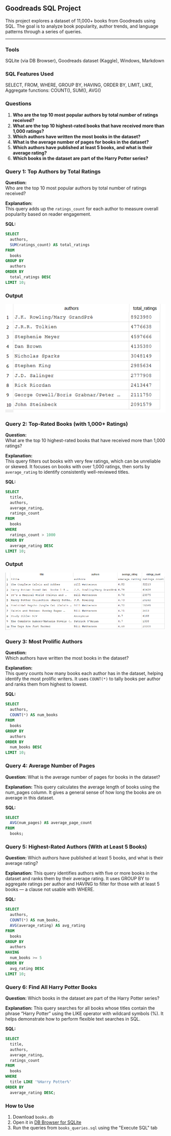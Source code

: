 ## Goodreads SQL Project

This project explores a dataset of 11,000+ books from Goodreads using SQL. The goal is to analyze book popularity, author trends, and language patterns through a series of queries.

---

### Tools
SQLite (via DB Browser), Goodreads dataset (Kaggle), Windows, Markdown

### SQL Features Used
SELECT, FROM, WHERE, GROUP BY, HAVING, ORDER BY, LIMIT, LIKE,
Aggregate functions: COUNT(), SUM(), AVG()

### Questions
1. **Who are the top 10 most popular authors by total number of ratings received?**  
2. **What are the top 10 highest-rated books that have received more than 1,000 ratings?**  
3. **Which authors have written the most books in the dataset?**  
4. **What is the average number of pages for books in the dataset?**  
5. **Which authors have published at least 5 books, and what is their average rating?**  
6. **Which books in the dataset are part of the Harry Potter series?**



### Query 1: Top Authors by Total Ratings

**Question:**  
Who are the top 10 most popular authors by total number of ratings received?

**Explanation:**  
This query adds up the `ratings_count` for each author to measure overall popularity based on reader engagement.

**SQL:**
```sql 
SELECT 
  authors, 
  SUM(ratings_count) AS total_ratings
FROM 
  books
GROUP BY 
  authors
ORDER BY 
  total_ratings DESC
LIMIT 10;
```


### Output
![Query 1 Result](query1_result.png)



### Query 2: Top-Rated Books (with 1,000+ Ratings)

**Question:**  
What are the top 10 highest-rated books that have received more than 1,000 ratings?

**Explanation:**  
This query filters out books with very few ratings, which can be unreliable or skewed. It focuses on books with over 1,000 ratings, then sorts by `average_rating` to identify consistently well-reviewed titles.

**SQL:**
```sql
SELECT 
  title, 
  authors, 
  average_rating, 
  ratings_count
FROM 
  books
WHERE 
  ratings_count > 1000
ORDER BY 
  average_rating DESC
LIMIT 10;
```

### Output
![Query 2 Result](query2_result.png)


### Query 3: Most Prolific Authors

**Question:**  
Which authors have written the most books in the dataset?

**Explanation:**  
This query counts how many books each author has in the dataset, helping identify the most prolific writers. It uses `COUNT(*)` to tally books per author and ranks them from highest to lowest.

**SQL:**
```sql
SELECT 
  authors, 
  COUNT(*) AS num_books
FROM 
  books
GROUP BY 
  authors
ORDER BY 
  num_books DESC
LIMIT 10; 
```



### Query 4: Average Number of Pages

**Question:**
What is the average number of pages for books in the dataset?

**Explanation:**
This query calculates the average length of books using the num_pages column. It gives a general sense of how long the books are on average in this dataset.

**SQL:**
```sql
SELECT 
  AVG(num_pages) AS average_page_count
FROM 
  books;
```

### Query 5: Highest-Rated Authors (With at Least 5 Books)

**Question:**
Which authors have published at least 5 books, and what is their average rating?

**Explanation:**
This query identifies authors with five or more books in the dataset and ranks them by their average rating. It uses GROUP BY to aggregate ratings per author and HAVING to filter for those with at least 5 books — a clause not usable with WHERE.

**SQL:**
```sql
SELECT 
  authors, 
  COUNT(*) AS num_books,
  AVG(average_rating) AS avg_rating
FROM 
  books
GROUP BY 
  authors
HAVING 
  num_books >= 5
ORDER BY 
  avg_rating DESC
LIMIT 10;
```

### Query 6: Find All Harry Potter Books

**Question:**
Which books in the dataset are part of the Harry Potter series?

**Explanation:**
This query searches for all books whose titles contain the phrase “Harry Potter” using the LIKE operator with wildcard symbols (%). It helps demonstrate how to perform flexible text searches in SQL.

**SQL:**
```sql
SELECT 
  title, 
  authors, 
  average_rating, 
  ratings_count
FROM 
  books
WHERE 
  title LIKE '%Harry Potter%'
ORDER BY 
  average_rating DESC;
```


### How to Use

1. Download `books.db`
2. Open it in [DB Browser for SQLite](https://sqlitebrowser.org/)
3. Run the queries from `books_queries.sql` using the "Execute SQL" tab


